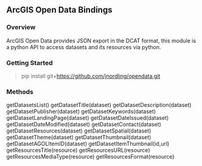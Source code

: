 ## ArcGIS Open Data Bindings

### Overview
ArcGIS Open Data provides JSON export in the DCAT format, this module is a python API to access datasets and its resources via python.

### Getting Started
>pip install git+https://github.com/jnordling/opendata.git

### Methods 
 getDatasetsList()
 getDatasetTitle(dataset)
 getDatasetDescription(dataset)
 getDatasetPublisher(dataset)
 getDatasetKeywords(dataset)
 getDatasetLandingPage(dataset)
 getDatasetDateIssued(dataset)
 getDatasetDateModified(dataset)
 getDatasetContact(dataset)
 getDatasetResources(dataset)
 getDatasetSpatial(dataset)
 getDatasetTheme(dataset)
 getDatasetThumbnail(dataset)
 getDatasetAGOLItemID(dataset)
 getDatasetItemThumbnail(id,url)
 getResourcesTitle(resource)
 getResourcesURL(resource)
 getResourcesMediaType(resource)
 getResourcesFormat(resource)